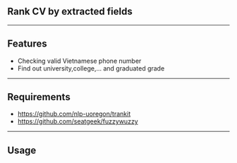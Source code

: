 ## Rank CV by extracted fields

---

## Features

- Checking valid Vietnamese phone number
- Find out university,college,... and graduated grade

---

## Requirements

- https://github.com/nlp-uoregon/trankit
- https://github.com/seatgeek/fuzzywuzzy
---
## Usage

```python

```


